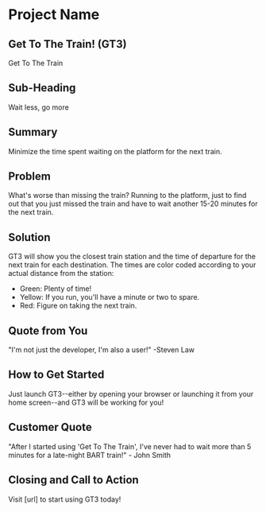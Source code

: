 # Project Name #

<!-- 
> This material was originally posted [here](http://www.quora.com/What-is-Amazons-approach-to-product-development-and-product-management). It is reproduced here for posterities sake.

There is an approach called "working backwards" that is widely used at Amazon. They work backwards from the customer, rather than starting with an idea for a product and trying to bolt customers onto it. While working backwards can be applied to any specific product decision, using this approach is especially important when developing new products or features.

For new initiatives a product manager typically starts by writing an internal press release announcing the finished product. The target audience for the press release is the new/updated product's customers, which can be retail customers or internal users of a tool or technology. Internal press releases are centered around the customer problem, how current solutions (internal or external) fail, and how the new product will blow away existing solutions.

If the benefits listed don't sound very interesting or exciting to customers, then perhaps they're not (and shouldn't be built). Instead, the product manager should keep iterating on the press release until they've come up with benefits that actually sound like benefits. Iterating on a press release is a lot less expensive than iterating on the product itself (and quicker!).

If the press release is more than a page and a half, it is probably too long. Keep it simple. 3-4 sentences for most paragraphs. Cut out the fat. Don't make it into a spec. You can accompany the press release with a FAQ that answers all of the other business or execution questions so the press release can stay focused on what the customer gets. My rule of thumb is that if the press release is hard to write, then the product is probably going to suck. Keep working at it until the outline for each paragraph flows. 

Oh, and I also like to write press-releases in what I call "Oprah-speak" for mainstream consumer products. Imagine you're sitting on Oprah's couch and have just explained the product to her, and then you listen as she explains it to her audience. That's "Oprah-speak", not "Geek-speak".

Once the project moves into development, the press release can be used as a touchstone; a guiding light. The product team can ask themselves, "Are we building what is in the press release?" If they find they're spending time building things that aren't in the press release (overbuilding), they need to ask themselves why. This keeps product development focused on achieving the customer benefits and not building extraneous stuff that takes longer to build, takes resources to maintain, and doesn't provide real customer benefit (at least not enough to warrant inclusion in the press release).
 -->
 
## Get To The Train! (GT3) ##
  Get To The Train

## Sub-Heading ##
  Wait less, go more

## Summary ##
  Minimize the time spent waiting on the platform for the next train.

## Problem ##
  What's worse than missing the train? Running to the platform, just to find out that you just missed the train and have to wait another 15-20 minutes for the next train.

## Solution ##
  GT3 will show you the closest train station and the time of departure for the next train for each destination. The times are color coded according to your actual distance from the station:
  - Green: Plenty of time!
  - Yellow: If you run, you'll have a minute or two to spare.
  - Red: Figure on taking the next train.

## Quote from You ##
  "I'm not just the developer, I'm also a user!" -Steven Law

## How to Get Started ##
  Just launch GT3--either by opening your browser or launching it from your home screen--and GT3 will be working for you!

## Customer Quote ##
  "After I started using 'Get To The Train', I've never had to wait more than 5 minutes for a late-night BART train!" - John Smith

## Closing and Call to Action ##
  Visit [url] to start using GT3 today!
